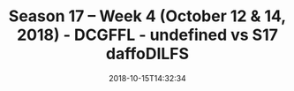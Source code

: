 ---
title: Season 17 – Week 4 (October 12 & 14, 2018) - DCGFFL - undefined vs S17 daffoDILFS
teams-score:
- team: ''
  score:
- team: _teams/s17-power-yellow.md
  score: 0
mvp: N. Eckert (P. Blue); T. Loughran (P. Yellow)
game-ball: M. Keifer (P. Blue); K. Green (P. Yellow)
season: 17
week: 4
date: '2018-10-15T14:32:34'
pageid: season-17-week-4-october-12-14-2018-6700-vs-6702
---